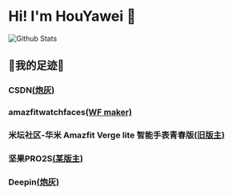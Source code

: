 # Hi! I'm HouYawei 👋

<!--
**houyawei-NO1/houyawei-NO1** is a ✨ _special_ ✨ repository because its `README.md` (this file) appears on your GitHub profile.

Here are some ideas to get you started:

- 🔭 I’m currently working on ...
- 🌱 I’m currently learning ...
- 👯 I’m looking to collaborate on ...
- 🤔 I’m looking for help with ...
- 💬 Ask me about ...
- 📫 How to reach me: ...
- 😄 Pronouns: ...
- ⚡ Fun fact: ...
-->

![Github Stats](https://github-readme-stats.vercel.app/api?username=houyawei-NO1&theme=buefy&show_icons=true&count_private=true)

## 🌱我的足迹🌱

### CSDN[(炮灰)](https://blog.csdn.net/u011738895?spm=1010.2135.3001.5343)

### amazfitwatchfaces[(WF maker)](https://amazfitwatchfaces.com/search/verge-lite/authorID/35161)

### 米坛社区-华米 Amazfit Verge lite 智能手表青春版[(旧版主)](https://www.bandbbs.cn/forums/66/)

### 坚果PRO2S[(某版主)](https://bbs.smartisan.com/forum.php?mod=forumdisplay&fid=210)

### Deepin[(炮灰)](https://bbs.deepin.org/mine/post)

